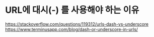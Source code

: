 # URL에 대시(-) 를 사용해야 하는 이유
https://stackoverflow.com/questions/119312/urls-dash-vs-underscore
https://www.terminusapp.com/blog/dash-or-underscore-in-urls/